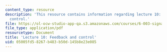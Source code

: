 ```yaml
---
content_type: resource
description: 'This resource contains information regarding lecture 10: feedback and
  control.'
file: https://ol-ocw-studio-app-qa.s3.amazonaws.com/courses/6-003-signals-and-systems-fall-2011/05005fd58267b483b50d145b8e23e085_MIT6_003F11_lec10.pdf
file_type: application/pdf
resourcetype: Document
title: 'Lecture 10: Feedback and control'
uid: 05005fd5-8267-b483-b50d-145b8e23e085
---
```

